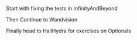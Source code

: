 Start with fixing the tests in InfinityAndBeyond

Then Continue to Wandvision

Finally head to HailHydra for exercises on Optionals
